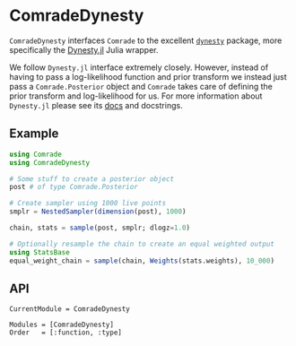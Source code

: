 # ComradeDynesty

`ComradeDynesty` interfaces `Comrade` to the excellent [`dynesty`](https://github.com/joshspeagle/dynesty) package, more specifically
the [Dynesty.jl](github.com/ptiede/Dynesty.jl) Julia wrapper.

We follow `Dynesty.jl` interface extremely closely. However, 
instead of having to pass a log-likelihood function and prior transform we instead just pass a `Comrade.Posterior` object
and `Comrade` takes care of defining the prior transform and 
log-likelihood for us.
For more information about `Dynesty.jl` please see its [docs](https://github.com/ptiede/Dynesty.jl) and docstrings.

## Example

```julia
using Comrade
using ComradeDynesty

# Some stuff to create a posterior object
post # of type Comrade.Posterior

# Create sampler using 1000 live points
smplr = NestedSampler(dimension(post), 1000)

chain, stats = sample(post, smplr; dlogz=1.0)

# Optionally resample the chain to create an equal weighted output
using StatsBase
equal_weight_chain = sample(chain, Weights(stats.weights), 10_000)
```

## API

```@meta
CurrentModule = ComradeDynesty
```

```@autodocs
Modules = [ComradeDynesty]
Order   = [:function, :type]
```


